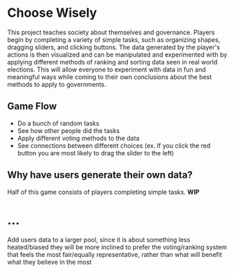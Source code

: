 # Choose Wisely

This project teaches society about themselves and governance. Players begin by completing a variety of simple tasks, such as organizing shapes, dragging sliders, and clicking buttons. The data generated by the player's actions is then visualized and can be manipulated and experimented with by applying different methods of ranking and sorting data seen in real world elections. This will allow everyone to experiment with data in fun and meaningful ways while coming to their own conclusions about the best methods to apply to governments.

## Game Flow
* Do a bunch of random tasks
* See how other people did the tasks
* Apply different voting methods to the data
* See connections between different choices (ex. If you click the red button you are most likely to drag the slider to the left)

## Why have users generate their own data?
Half of this game consists of players completing simple tasks. **WIP**

# ...
Add users data to a larger pool, since it is about something less heated/biased they will be more inclined to prefer the voting/ranking system that feels the most fair/equally representative, rather than what will benefit what they believe in the most